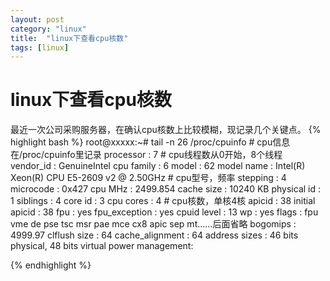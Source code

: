 ```yaml
---
layout: post
category: "linux"
title:  "linux下查看cpu核数"
tags: [linux]
---
```

linux下查看cpu核数
==================

最近一次公司采购服务器，在确认cpu核数上比较模糊，现记录几个关键点。
{% highlight bash %}
root@xxxxx:~# tail -n 26 /proc/cpuinfo  # cpu信息在/proc/cpuinfo里记录
processor   : 7                         # cpu线程数从0开始，8个线程 
vendor_id   : GenuineIntel
cpu family  : 6
model       : 62
model name  : Intel(R) Xeon(R) CPU E5-2609 v2 @ 2.50GHz  # cpu型号，频率
stepping    : 4
microcode   : 0x427
cpu MHz     : 2499.854
cache size  : 10240 KB
physical id : 1
siblings    : 4
core id     : 3
cpu cores   : 4                         # cpu核数，单核4核
apicid      : 38
initial apicid  : 38
fpu     : yes
fpu_exception   : yes
cpuid level : 13
wp      : yes
flags       : fpu vme de pse tsc msr pae mce cx8 apic sep mt......后面省略
bogomips    : 4999.97
clflush size    : 64
cache_alignment : 64
address sizes   : 46 bits physical, 48 bits virtual
power management:

{% endhighlight %}

